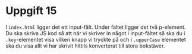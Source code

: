 # Uppgift 15

I `index.html` ligger det ett input-fält. Under fältet ligger det två p-element. Du ska skriva JS kod så att när vi skriver in något i input-fältet så ska du i `.key`-elementet visa vilken knapp vi tryckte på och i `.upperCase` elementet ska du visa allt vi har skrivit hittils konverterat till stora bokstäver.
